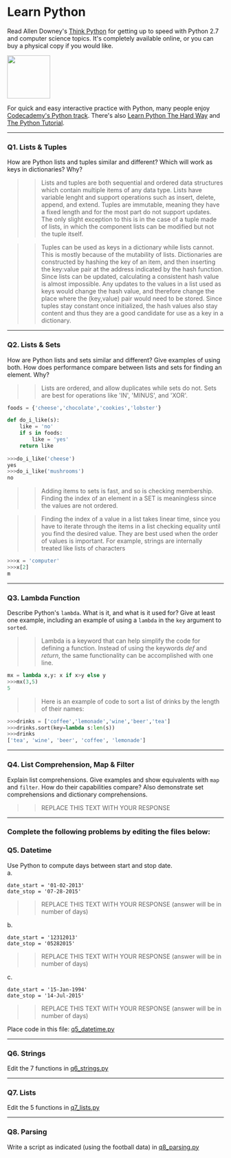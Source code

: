 # Learn Python

Read Allen Downey's [Think Python](http://www.greenteapress.com/thinkpython/) for getting up to speed with Python 2.7 and computer science topics. It's completely available online, or you can buy a physical copy if you would like.

<a href="http://www.greenteapress.com/thinkpython/"><img src="img/think_python.png" style="width: 100px;" target="_blank"></a>

For quick and easy interactive practice with Python, many people enjoy [Codecademy's Python track](http://www.codecademy.com/en/tracks/python). There's also [Learn Python The Hard Way](http://learnpythonthehardway.org/book/) and [The Python Tutorial](https://docs.python.org/2/tutorial/).

---

### Q1. Lists &amp; Tuples

How are Python lists and tuples similar and different? Which will work as keys in dictionaries? Why?

>> Lists and tuples are both sequential and ordered data structures which contain multiple items of any data type. Lists have variable lenght and support operations such as insert, delete, append, and extend. Tuples are immutable, meaning they have a fixed length and for the most part do not support updates. The only slight exception to this is in the case of a tuple made of lists, in which the component lists can be modified but not the tuple itself.

>>Tuples can be used as keys in a dictionary while lists cannot. This is mostly because of the mutability of lists. Dictionaries are constructed by hashing the key of an item, and then inserting the key:value pair at the address indicated by the hash function. Since lists can be updated, calculating a consistent hash value is almost impossible. Any updates to the values in a list used as keys would change the hash value, and therefore change the place where the (key,value) pair would need to be stored. Since tuples stay constant once initialized, the hash values also stay content and thus they are a good candidate for use as a key in a dictionary.

---

### Q2. Lists &amp; Sets

How are Python lists and sets similar and different? Give examples of using both. How does performance compare between lists and sets for finding an element. Why?

>> Lists are ordered, and allow duplicates while sets do not. Sets are best for operations like 'IN', 'MINUS', and 'XOR'.
```python
foods = {'cheese','chocolate','cookies','lobster'}

def do_i_like(s):
    like = 'no'
    if s in foods:
        like = 'yes'
    return like
    
>>>do_i_like('cheese')
yes
>>>do_i_like('mushrooms')
no
```    
>>Adding items to sets is fast, and so is checking membership. Finding the index of an element in a SET is meaningless since the values are not ordered. 

>>Finding the index of a value in a list takes linear time, since you have to iterate through the items in a list checking equality until you find the desired value. They are best used when the order of values is important. For example, strings are internally treated like lists of characters
```python
>>>x = 'computer'
>>>x[2]
m
```

---

### Q3. Lambda Function

Describe Python's `lambda`. What is it, and what is it used for? Give at least one example, including an example of using a `lambda` in the `key` argument to `sorted`.

>> Lambda is a keyword that can help simplify the code for defining a function. Instead of using the keywords *def* and *return*, the same functionality can be accomplished with one line.

```python
mx = lambda x,y: x if x>y else y
>>>mx(3,5)
5
```
>>Here is an example of code to sort a list of drinks by the length of their names:

```python
>>>drinks = ['coffee','lemonade','wine','beer','tea']
>>>drinks.sort(key=lambda s:len(s))
>>>drinks
['tea', 'wine', 'beer', 'coffee', 'lemonade']
```
---

### Q4. List Comprehension, Map &amp; Filter

Explain list comprehensions. Give examples and show equivalents with `map` and `filter`. How do their capabilities compare? Also demonstrate set comprehensions and dictionary comprehensions.

>> REPLACE THIS TEXT WITH YOUR RESPONSE

---

### Complete the following problems by editing the files below:

### Q5. Datetime
Use Python to compute days between start and stop date.   
a.  

```
date_start = '01-02-2013'    
date_stop = '07-28-2015'
```

>> REPLACE THIS TEXT WITH YOUR RESPONSE (answer will be in number of days)

b.  
```
date_start = '12312013'  
date_stop = '05282015'  
```

>> REPLACE THIS TEXT WITH YOUR RESPONSE (answer will be in number of days)

c.  
```
date_start = '15-Jan-1994'      
date_stop = '14-Jul-2015'  
```

>> REPLACE THIS TEXT WITH YOUR RESPONSE  (answer will be in number of days)

Place code in this file: [q5_datetime.py](python/q5_datetime.py)

---

### Q6. Strings
Edit the 7 functions in [q6_strings.py](python/q6_strings.py)

---

### Q7. Lists
Edit the 5 functions in [q7_lists.py](python/q7_lists.py)

---

### Q8. Parsing
Write a script as indicated (using the football data) in [q8_parsing.py](python/q8_parsing.py)





